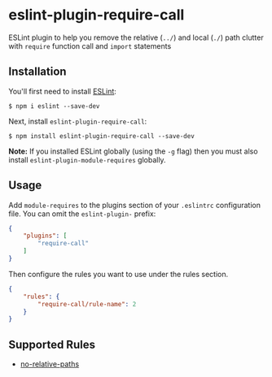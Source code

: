 # eslint-plugin-require-call

ESLint plugin to help you remove the relative (`../`) and local (`./`) path clutter with `require` function call and `import` statements


## Installation

You'll first need to install [ESLint](http://eslint.org):

```
$ npm i eslint --save-dev
```

Next, install `eslint-plugin-require-call`:

```
$ npm install eslint-plugin-require-call --save-dev
```

**Note:** If you installed ESLint globally (using the `-g` flag) then you must also install `eslint-plugin-module-requires` globally.

## Usage

Add `module-requires` to the plugins section of your `.eslintrc` configuration file. You can omit the `eslint-plugin-` prefix:

```json
{
    "plugins": [
        "require-call"
    ]
}
```


Then configure the rules you want to use under the rules section.

```json
{
    "rules": {
        "require-call/rule-name": 2
    }
}
```

## Supported Rules

* [no-relative-paths](docs/rules/no-relative-paths.md)





